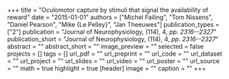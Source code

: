 +++
title = "Oculomotor capture by stimuli that signal the availability of reward"
date = "2015-01-01"
authors = ["Michel Failing", "Tom Nissens", "Daniel Pearson", "Mike {Le Pelley}", "Jan Theeuwes"]
publication_types = ["2"]
publication = "Journal of Neurophysiology, (114), 4, _pp. 2316--2327_"
publication_short = "Journal of Neurophysiology, (114), 4, _pp. 2316--2327_"
abstract = ""
abstract_short = ""
image_preview = ""
selected = false
projects = []
tags = []
url_pdf = ""
url_preprint = ""
url_code = ""
url_dataset = ""
url_project = ""
url_slides = ""
url_video = ""
url_poster = ""
url_source = ""
math = true
highlight = true
[header]
image = ""
caption = ""
+++
